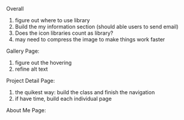 Overall
1. figure out where to use library
2. Build the my information section (should able users to send email)
3. Does the icon libraries count as library?
4. may need to compress the image to make things work faster

Gallery Page: 
1. figure out the hovering 
2. refine alt text

Project Detail Page:
1. the quikest way: build the class and finish the navigation
2. if have time, build each individual page

About Me Page:
